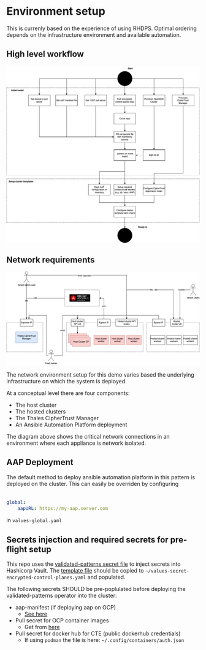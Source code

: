 # Environment setup
This is currenly based on the experience of using RHDPS.
Optimal ordering depends on the infrastructure environment and available automation.

## High level workflow

![](./assets/provisioning-workflows.drawio.png)


## Network requirements

![](./assets/CTE-k8s-network.drawio.png)

The network environment setup for this demo varies based the underlying infrastructure on which the system is deployed.

At a conceptual level there are four components:

- The host cluster
- The hosted clusters
- The Thales CipherTrust Manager
- An Ansible Automation Platform deployment

The diagram above shows the critical network connections in an environment where each appliance is network isolated.

## AAP Deployment
The default method to deploy ansible automation platform in this pattern is deployed on the cluster.
This can easily be overriden by configuring 

```yaml

global:
    aapURL: https://my-aap.server.com 
```

in `values-global.yaml`




## Secrets injection and required secrets for pre-flight setup
This repo uses the [validated-patterns secret file](https://validatedpatterns.io/learn/workflow/#consuming-a-pattern) to inject secrets into Hashicorp Vault. The [template file](../values-secret.yaml.template) should be copied to `~/values-secret-encrypted-control-planes.yaml` and populated.

The following secrets SHOULD be pre-poplulated before deploying the validated-patterns operator into the cluster:

- aap-manifest (if deploying aap on OCP)
  - [See here](https://access.redhat.com/documentation/en-us/red_hat_ansible_automation_platform/2.3/html/red_hat_ansible_automation_platform_operations_guide/assembly-aap-obtain-manifest-files)
- Pull secret for OCP container images
  - Get from [here](https://console.redhat.com/openshift/install/pull-secret) 
- Pull secret for docker hub for CTE (public dockerhub credentials)
  - If using `podman` the file is here:  `~/.config/containers/auth.json`


## 